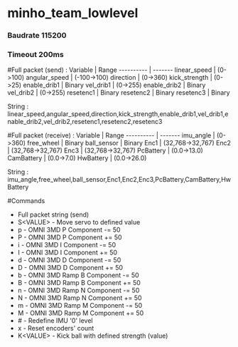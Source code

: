 # minho_team_lowlevel
### Baudrate 115200
### Timeout 200ms

#Full packet (send) :
Variable | Range
----------  | -------
linear_speed | (0->100)
angular_speed | (-100->100)
direction | (0->360)
kick_strength | (0->25)
enable_drib1 | Binary
vel_drib1 | (0->255)
enable_drib2 | Binary
vel_drib2 | (0->255)
resetenc1 | Binary
resetenc2 | Binary
resetenc3 | Binary

String : linear_speed,angular_speed,direction,kick_strength,enable_drib1,vel_drib1,enable_drib2,vel_drib2,resetenc1,resetenc2,resetenc3


#Full packet (receive) :
Variable | Range
----------  | -------
imu_angle | (0->360)
free_wheel | Binary
ball_sensor | Binary
Enc1 | (32,768->32,767)
Enc2 | (32,768->32,767)
Enc3 | (32,768->32,767)
PcBattery | (0.0->13.0)
CamBattery | (0.0->7.0)
HwBattery | (0.0->26.0)

String : imu_angle,free_wheel,ball_sensor,Enc1,Enc2,Enc3,PcBattery,CamBattery,HwBattery

#Commands
* Full packet string (send)
* S<VALUE\> - Move servo to defined value
* p - OMNI 3MD P Component -= 50
* P - OMNI 3MD P Component += 50
* i - OMNI 3MD I Component -= 50
* I - OMNI 3MD I Component += 50
* d - OMNI 3MD D Component -= 50
* D - OMNI 3MD D Component += 50
* b - OMNI 3MD Ramp B Component -= 50
* B - OMNI 3MD Ramp B Component += 50
* n - OMNI 3MD Ramp N Component -= 50
* N - OMNI 3MD Ramp N Component += 50
* m - OMNI 3MD Ramp M Component -= 50
* M - OMNI 3MD Ramp M Component += 50
* \# - Redefine IMU '0' level
* x - Reset encoders' count
* K<VALUE\>  - Kick ball with defined strength (value) 